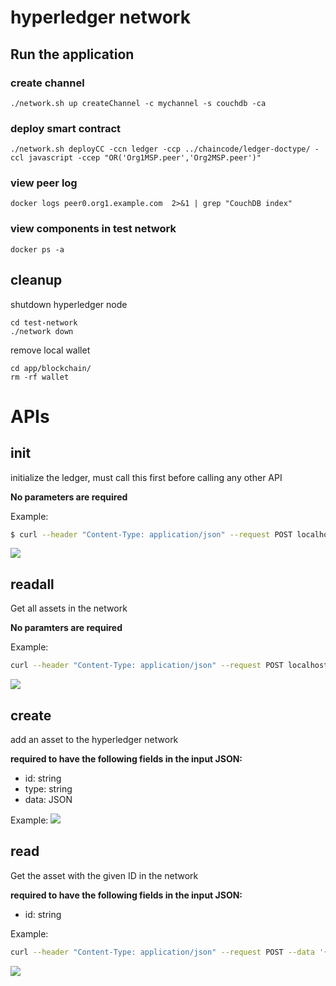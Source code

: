 # hyperledger network

## Run the application

### create channel
```
./network.sh up createChannel -c mychannel -s couchdb -ca
```

### deploy smart contract
```
./network.sh deployCC -ccn ledger -ccp ../chaincode/ledger-doctype/ -ccl javascript -ccep "OR('Org1MSP.peer','Org2MSP.peer')"
```

### view peer log
```
docker logs peer0.org1.example.com  2>&1 | grep "CouchDB index"
```

### view components in test network
```
docker ps -a
```

## cleanup
shutdown hyperledger node
```
cd test-network
./network down
```

remove local wallet
```
cd app/blockchain/
rm -rf wallet
```


# APIs

## init
initialize the ledger, must call this first before calling any other API

<B>No parameters are required</B>

Example:
```bash
$ curl --header "Content-Type: application/json" --request POST localhost:7001/debug/init
```
<img src="../img/debug.png">

## readall
Get all assets in the network

<B>No paramters are required</B>

Example:
```bash
curl --header "Content-Type: application/json" --request POST localhost:7001/debug/readall
```
<img src="../img/readall.png">

## create
add an asset to the hyperledger network

<B>required to have the following fields in the input JSON:</B>
* id: string
* type: string
* data: JSON

Example:
<img src="../img/create.png">

## read
Get the asset with the given ID in the network

<B>required to have the following fields in the input JSON:</B>
* id: string

Example:
```bash
curl --header "Content-Type: application/json" --request POST --data '{"id":"1"}'  localhost:7001/debug/read
```
<img src="../img/read.png">